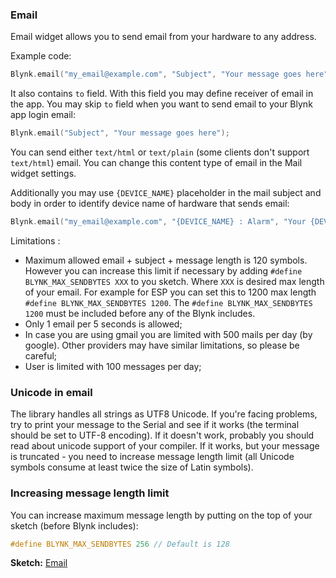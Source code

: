 
### Email

Email widget allows you to send email from your hardware to any address.

Example code:
```cpp
Blynk.email("my_email@example.com", "Subject", "Your message goes here");
```
  
It also contains ```to``` field. With this field you may define receiver of email in the app. 
You may skip ```to``` field when you want to send email to your Blynk app login email:
 
 ```cpp
 Blynk.email("Subject", "Your message goes here");
 ```

You can send either ```text/html``` or ```text/plain``` (some clients don't support ```text/html```) email.
You can change this content type of email in the Mail widget settings.

Additionally you may use ```{DEVICE_NAME}``` placeholder in the mail subject and body in order to identify device name of
hardware that sends email:

```cpp
Blynk.email("my_email@example.com", "{DEVICE_NAME} : Alarm", "Your {DEVICE_NAME} has critical error!");
```

Limitations :

- Maximum allowed email + subject + message length is 120 symbols. However you can increase this limit if necessary 
by adding ```#define BLYNK_MAX_SENDBYTES XXX``` to you sketch. Where ```XXX``` is desired max length of your email. 
For example for ESP you can set this to 1200 max length ```#define BLYNK_MAX_SENDBYTES 1200```. The 
```#define BLYNK_MAX_SENDBYTES 1200``` must be included before any of the Blynk includes.
- Only 1 email per 5 seconds is allowed;
- In case you are using gmail you are limited with 500 mails per day (by google). Other providers may have similar
limitations, so please be careful;
- User is limited with 100 messages per day;

### Unicode in email

The library handles all strings as UTF8 Unicode. If you're facing problems, try to print your message to the Serial 
and see if it works (the terminal should be set to UTF-8 encoding). If it doesn't work, probably you should read 
about unicode support of your compiler. 
If it works, but your message is truncated - you need to increase message length limit 
(all Unicode symbols consume at least twice the size of Latin symbols).

### Increasing message length limit

You can increase maximum message length by putting on the top of your sketch (before Blynk includes):
```cpp
#define BLYNK_MAX_SENDBYTES 256 // Default is 128
```

**Sketch:** [Email](https://github.com/blynkkk/blynk-library/blob/master/examples/Widgets/Email/Email.ino)